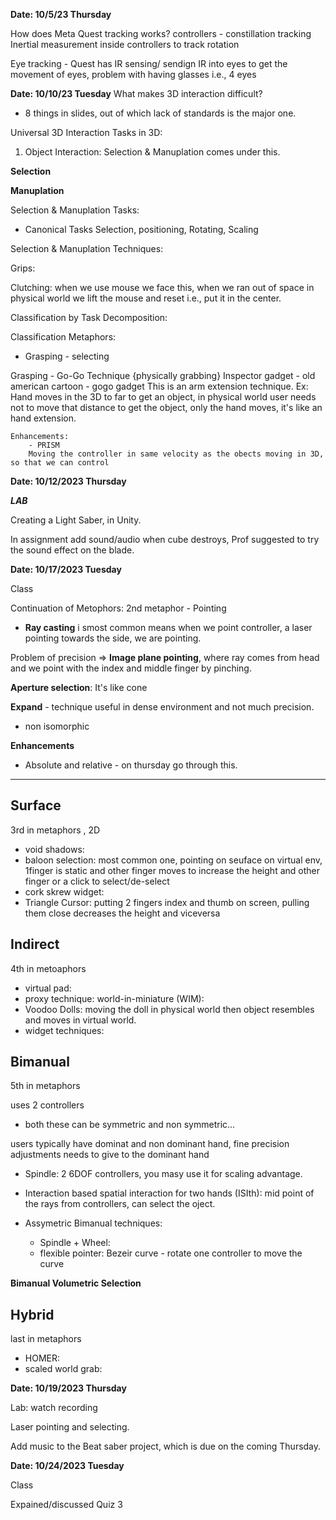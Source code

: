 **Date: 10/5/23 Thursday**

How does Meta Quest tracking works?
controllers - constillation tracking
Inertial measurement inside controllers to track rotation

Eye tracking - Quest has IR sensing/ sendign IR into eyes to get the movement of eyes, problem with having glasses i.e., 4 eyes

**Date: 10/10/23 Tuesday**
What makes 3D interaction difficult?
 - 8 things in slides, out of which lack of standards is the major one.

Universal 3D Interaction Tasks in 3D:
1) Object Interaction:
    Selection & Manuplation comes under this.

**Selection**

**Manuplation**

Selection & Manuplation Tasks:
- Canonical Tasks
    Selection, positioning, Rotating, Scaling

Selection & Manuplation Techniques:

Grips:

Clutching:
    when we use mouse we face this, when we ran out of space in physical world we lift the mouse and reset i.e., put it in the center.

Classification by Task Decomposition:

Classification Metaphors:
- Grasping - selecting 

Grasping - Go-Go Technique {physically grabbing}
    Inspector gadget - old american cartoon - gogo gadget
    This is an arm extension technique.
    Ex: Hand moves in the 3D to far to get an object, in physical world user needs not to move that distance to get the object, only the hand moves, it's like an hand extension.

    Enhancements: 
        - PRISM
        Moving the controller in same velocity as the obects moving in 3D, so that we can control

**Date: 10/12/2023 Thursday** 

***LAB***

Creating a Light Saber, in Unity.

In assignment add sound/audio when cube destroys, 
    Prof suggested to try the sound effect on the blade.

**Date: 10/17/2023 Tuesday**

Class

Continuation of Metophors:
2nd metaphor - Pointing
- **Ray casting** i smost common means when we point controller, a laser pointing towards the side, we are pointing.

Problem of precision => **Image plane pointing**, where ray comes from head and we point with the index and middle finger by pinching.

**Aperture selection**: It's like cone

**Expand** - technique useful in dense environment and not much precision.
- non isomorphic 

**Enhancements**
- Absolute and relative - on thursday go through this.
<hr>

## Surface

3rd in metaphors
, 2D
- void shadows:  
- baloon selection: most common one, pointing on seuface on virtual env, 1finger is static and other finger moves to increase the height and other finger or a click to select/de-select
- cork skrew widget: 
- Triangle Cursor: putting 2 fingers index and thumb on screen, pulling them close decreases the height and viceversa

## Indirect 

4th in metoaphors

- virtual pad: 
- proxy technique: world-in-miniature (WIM): 
- Voodoo Dolls: moving the doll in physical world then object resembles and moves in virtual world.
- widget techniques: 

## Bimanual

5th in metaphors

uses 2 controllers

- both these can be symmetric and non symmetric...

users typically have dominat and non dominant hand, fine precision adjustments needs to give to the dominant hand

- Spindle: 2 6DOF controllers, you masy use it for scaling advantage.

- Interaction based spatial interaction for two hands (ISIth): mid point of the rays from controllers, can select the oject.

- Assymetric Bimanual techniques:
    -  Spindle + Wheel: 
    -  flexible pointer: Bezeir curve - rotate one controller to move the curve


**Bimanual Volumetric Selection** 

## Hybrid

last in metaphors

- HOMER: 
- scaled world grab: 

**Date: 10/19/2023 Thursday**

Lab: watch recording 

Laser pointing and selecting. 

Add music to the Beat saber project, which is due on the coming Thursday.

**Date: 10/24/2023 Tuesday**

Class

Expained/discussed Quiz 3